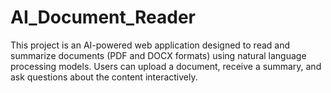 # AI_Document_Reader
This project is an AI-powered web application designed to read and summarize documents (PDF and DOCX formats) using natural language processing models. Users can upload a document, receive a summary, and ask questions about the content interactively.
